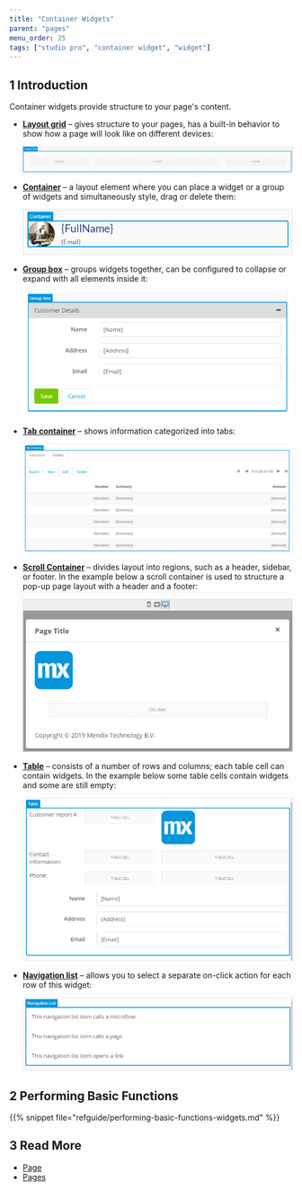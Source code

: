 ```yaml
---
title: "Container Widgets"
parent: "pages"
menu_order: 25
tags: ["studio pro", "container widget", "widget"]
---
```


## 1 Introduction

Container widgets provide structure to your page's content.

* [**Layout grid**](layout-grid) – gives structure to your pages, has a built-in behavior to show how a page will look like on different devices:

    ![Layout Grid Example](attachments/container-widgets/layout-grid-example.png)

* [**Container**](container) – a layout element where you can place a widget or a group of widgets and simultaneously style, drag or delete them:

    ![Container Example](attachments/container-widgets/container-example.png)

* [**Group box**](group-box) – groups widgets together, can be configured to collapse or expand with all elements inside it:

    ![Group Box Example](attachments/container-widgets/group-box-example.png)

* [**Tab container**](tab-container) – shows information categorized into tabs:

    ![Tab Container Example](attachments/container-widgets/tab-container-example.png)

* [**Scroll Container**](scroll-container) – divides layout into regions, such as a header, sidebar, or footer. In the example below a scroll container is used to structure a pop-up page layout with a header and a footer:

    ![Scroll Container Example](attachments/container-widgets/scroll-container-example.png)

* [**Table**](table) – consists of a number of rows and columns; each table cell can contain widgets. In the example below some table cells contain widgets and some are still empty:

    ![Table Example](attachments/container-widgets/table-example.png)

* [**Navigation list**](navigation-list) – allows you to select a separate on-click action for each row of this widget:

    ![Navigation List Example](attachments/container-widgets/navigation-list-example.png)

## 2 Performing Basic Functions

{{% snippet file="refguide/performing-basic-functions-widgets.md" %}}

## 3 Read More

* [Page](page)
* [Pages](pages)